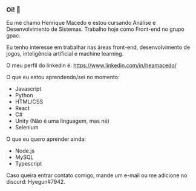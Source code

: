 ### Oi! 👋

Eu me chamo Henrique Macedo e estou cursando Análise e Desenvolvimento de Sistemas. Trabalho hoje como Front-end no grupo gpac.

Eu tenho interesse em trabalhar nas áreas front-end, desenvolvimento de jogos, inteligência artificial e machine learning.

O meu perfil do linkedin é: https://www.linkedin.com/in/heamacedo/

O que eu estou aprendendo/sei no momento: 

- Javascript
- Python
- HTML/CSS
- React
- C#
- Unity (Não é uma linguagem, mas né)
- Selenium

O que eu quero aprender ainda:

- Node.js
- MySQL
- Typescript


Caso queira entrar contato comigo, mande um e-mail ou me adicione no discord: Hyegun#7942.
